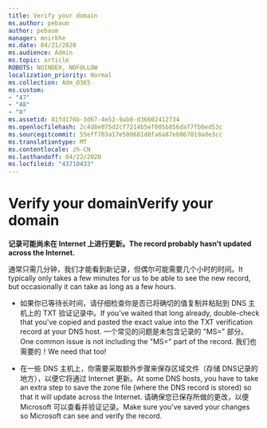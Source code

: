 ```yaml
---
title: Verify your domain
ms.author: pebaum
author: pebaum
manager: mnirkhe
ms.date: 04/21/2020
ms.audience: Admin
ms.topic: article
ROBOTS: NOINDEX, NOFOLLOW
localization_priority: Normal
ms.collection: Adm_O365
ms.custom:
- "47"
- "48"
- "8"
ms.assetid: 81fd176b-3d67-4e52-9ab8-d36602412734
ms.openlocfilehash: 2c4d8e075d2cf7214b5ef005b856daf7fb0ed53c
ms.sourcegitcommit: 55eff703a17e500681d8fa6a87eb067019ade3cc
ms.translationtype: MT
ms.contentlocale: zh-CN
ms.lasthandoff: 04/22/2020
ms.locfileid: "43710433"
---
```

# <a name="verify-your-domain"></a><span data-ttu-id="2fa8f-102">Verify your domain</span><span class="sxs-lookup"><span data-stu-id="2fa8f-102">Verify your domain</span></span>

 <span data-ttu-id="2fa8f-103">**记录可能尚未在 Internet 上进行更新。**</span><span class="sxs-lookup"><span data-stu-id="2fa8f-103">**The record probably hasn't updated across the Internet.**</span></span>
  
<span data-ttu-id="2fa8f-104">通常只需几分钟，我们才能看到新记录，但偶尔可能需要几个小时的时间。</span><span class="sxs-lookup"><span data-stu-id="2fa8f-104">It typically only takes a few minutes for us to be able to see the new record, but occasionally it can take as long as a few hours.</span></span> 
  
- <span data-ttu-id="2fa8f-105">如果你已等待长时间，请仔细检查你是否已将确切的值复制并粘贴到 DNS 主机上的 TXT 验证记录中。</span><span class="sxs-lookup"><span data-stu-id="2fa8f-105">If you've waited that long already, double-check that you've copied and pasted the exact value into the TXT verification record at your DNS host.</span></span> <span data-ttu-id="2fa8f-106">一个常见的问题是未包含记录的 "MS=" 部分。</span><span class="sxs-lookup"><span data-stu-id="2fa8f-106">One common issue is not including the "MS=" part of the record.</span></span> <span data-ttu-id="2fa8f-107">我们也需要的！</span><span class="sxs-lookup"><span data-stu-id="2fa8f-107">We need that too!</span></span>

- <span data-ttu-id="2fa8f-108">在一些 DNS 主机上，你需要采取额外步骤来保存区域文件（存储 DNS记录的地方），以便它将通过 Internet 更新。</span><span class="sxs-lookup"><span data-stu-id="2fa8f-108">At some DNS hosts, you have to take an extra step to save the zone file (where the DNS record is stored) so that it will update across the Internet.</span></span> <span data-ttu-id="2fa8f-109">请确保您已保存所做的更改，以便 Microsoft 可以查看并验证记录。</span><span class="sxs-lookup"><span data-stu-id="2fa8f-109">Make sure you've saved your changes so Microsoft can see and verify the record.</span></span>
